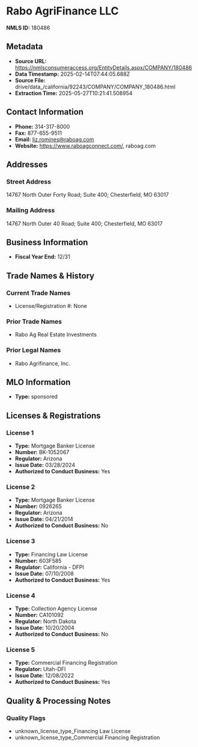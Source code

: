 # Rabo AgriFinance LLC

**NMLS ID:** 180486

## Metadata
- **Source URL:** https://nmlsconsumeraccess.org/EntityDetails.aspx/COMPANY/180486
- **Data Timestamp:** 2025-02-14T07:44:05.688Z
- **Source File:** drive/data_/california/92243/COMPANY/COMPANY_180486.html
- **Extraction Time:** 2025-05-27T10:21:41.508954

## Contact Information
- **Phone:** 314-317-8000
- **Fax:** 877-655-9511
- **Email:** liz.romines@raboag.com
- **Website:** https://www.raboagconnect.com/, raboag.com

## Addresses
### Street Address
14767 North Outer Forty Road; Suite 400; Chesterfield, MO 63017

### Mailing Address
14767 North Outer 40 Road; Suite 400; Chesterfield, MO 63017

## Business Information
- **Fiscal Year End:** 12/31

## Trade Names & History
### Current Trade Names
- License/Registration #: None

### Prior Trade Names
- Rabo Ag Real Estate Investments

### Prior Legal Names
- Rabo Agrifinance, Inc.

## MLO Information
- **Type:** sponsored

## Licenses & Registrations

### License 1
- **Type:** Mortgage Banker License
- **Number:** BK-1052067
- **Regulator:** Arizona
- **Issue Date:** 03/28/2024
- **Authorized to Conduct Business:** Yes

### License 2
- **Type:** Mortgage Banker License
- **Number:** 0926265
- **Regulator:** Arizona
- **Issue Date:** 04/21/2014
- **Authorized to Conduct Business:** No

### License 3
- **Type:** Financing Law License
- **Number:** 603F585
- **Regulator:** California - DFPI
- **Issue Date:** 07/10/2008
- **Authorized to Conduct Business:** Yes

### License 4
- **Type:** Collection Agency License
- **Number:** CA101092
- **Regulator:** North Dakota
- **Issue Date:** 10/20/2004
- **Authorized to Conduct Business:** No

### License 5
- **Type:** Commercial Financing Registration
- **Regulator:** Utah-DFI
- **Issue Date:** 12/08/2022
- **Authorized to Conduct Business:** Yes

## Quality & Processing Notes
### Quality Flags
- unknown_license_type_Financing Law License
- unknown_license_type_Commercial Financing Registration
